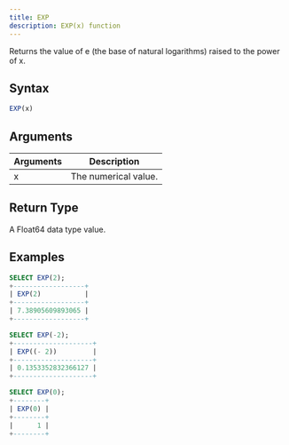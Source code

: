 ```yaml
---
title: EXP
description: EXP(x) function
---
```


Returns the value of e (the base of natural logarithms) raised to the power of x.

## Syntax

```sql
EXP(x)
```

## Arguments

| Arguments | Description          |
| --------- | -------------------- |
| x         | The numerical value. |

## Return Type

A Float64 data type value.

## Examples

```sql
SELECT EXP(2);
+------------------+
| EXP(2)           |
+------------------+
| 7.38905609893065 |
+------------------+

SELECT EXP(-2);
+--------------------+
| EXP((- 2))         |
+--------------------+
| 0.1353352832366127 |
+--------------------+

SELECT EXP(0);
+--------+
| EXP(0) |
+--------+
|      1 |
+--------+
```

